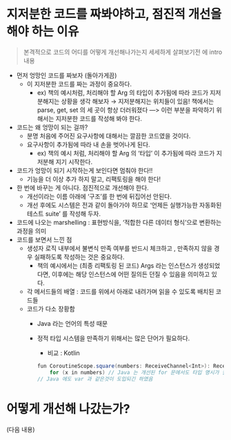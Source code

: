 # 지저분한 코드를 짜봐야하고, 점진적 개선을 해야 하는 이유

> 본격적으로 코드의 어디를 어떻게 개선해나가는지 세세하게 살펴보기전 에 intro 내용
>
- 먼저 엉망인 코드를 짜보자 (돌아가게끔)
    - 이 지저분한 코드를 짜는 과정이 중요하다.
        - ex) 책의 예시처럼, 처리해야 할 Arg 의 타입이 추가됨에 따라 코드가 지저분해지는 상황을 생각 해보자 → 지저분해지는 위치들이 있음! 책에서는 parse, get, set 의 세 곳이 항상 더러워졌다 —> 이런 부분을 파악하기 위해서는 지저분한 코드를 작성해 봐야 한다.
- 코드는 왜 엉망이 되는 걸까?
    - 분명 처음에 주어진 요구사항에 대해서는 깔끔한 코드였을 것이다.
    - 요구사항이 추가됨에 따라 내 손을 벗어나게 된다.
        - ex) 책의 예시 처럼, 처리해야 할 Arg 의 ‘타입’ 이 추가됨에 따라 코드가 지저분해 지기 시작한다.
- 코드가 엉망이 되기 시작하는게 보인다면 멈춰야 한다!!
    - 기능을 더 이상 추가 하지 말고, 리팩토링을 해야 한다!
- 한 번에 바꾸는 게 아니다. 점진적으로 개선해야 한다.
    - 개선이라는 이름 아래에 ‘구조’를 한 번에 뒤집어선 안된다.
    - 개선 후에도 시스템은 전과 같이 돌아가야 하므로 ‘언제든 실행가능한 자동화된 테스트 suite’ 를 작성해 두자.
- 코드에 나오는 marshelling : 표현방식을, ‘적합한 다른 데이터 형식’으로 변환하는 과정을 의미
- 코드를 보면서 느낀 점
    - 생성자 로직 내부에서 불변식 만족 여부를 반드시 체크하고 , 만족하지 않을 경우 실패하도록 작성하는 것은 중요하다.
        - 책의 예시에서는 (최종 리팩토링 된 코드) Args 라는 인스턴스가 생성되었다면, 이후에는 해당 인스턴스에 어떤 질의든 던질 수 있음을 의미하고 있다.
    - 각 메서드들의 배열 : 코드를 위에서 아래로 내려가며 읽을 수 있도록 배치된 코드들
    - 코드가 다소 장황함
        - Java 라는 언어의 특성 때문
        - 정적 타입 시스템을 만족하기 위해서는 많은 단어가 필요하다.
            - 비교 : Kotlin

            ```java
            fun CoroutineScope.square(numbers: ReceiveChannel<Int>): ReceiveChannel<Int> = produce {
                for (x in numbers) // Java 는 개선된 for 문에서도 타입 명시가 필요함
            // Java 에도 var 과 같은것이 도입되긴 하였음 
            ```


# 어떻게 개선해 나갔는가?

(다음 내용)
